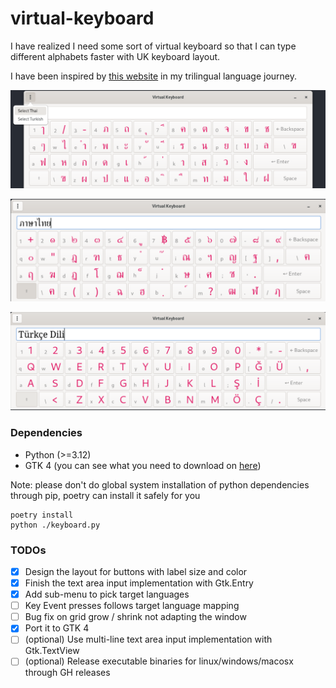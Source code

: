# virtual-keyboard

I have realized I need some sort of virtual keyboard so that I can type different alphabets faster with UK keyboard layout.

I have been inspired by [this website](https://www.branah.com/) in my trilingual language journey.

![screenshot](./screenshot.png)

![screenshot](./thai-screenshot.png)

![screenshot](./turkish-screenshot.png)

### Dependencies

- Python (>=3.12)
- GTK 4 (you can see what you need to download on [here](https://gnome.pages.gitlab.gnome.org/pygobject/getting_started.html))

Note: please don't do global system installation of python dependencies through pip, poetry can install it safely for you

```shell
poetry install
python ./keyboard.py
```

### TODOs

- [X] Design the layout for buttons with label size and color
- [X] Finish the text area input implementation with Gtk.Entry
- [X] Add sub-menu to pick target languages
- [ ] Key Event presses follows target language mapping
- [ ] Bug fix on grid grow / shrink not adapting the window
- [X] Port it to GTK 4
- [ ] (optional) Use multi-line text area input implementation with Gtk.TextView
- [ ] (optional) Release executable binaries for linux/windows/macosx through GH releases

